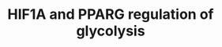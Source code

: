 ---
annotations:
- id: PW:0000004
  parent: regulatory pathway
  type: Pathway Ontology
  value: regulatory pathway
- id: PW:0000025
  parent: classic metabolic pathway
  type: Pathway Ontology
  value: glycolysis/gluconeogenesis pathway
authors:
- Maguirre1
- MaintBot
- Jmelius
- Evelo
- Khanspers
- Fehrhart
- AlexanderPico
- Finterly
description: Hypoxia-inducible factor 1A and peroxisome proliferator activated receptor
  gamma play a role in regulating glycolysis.  This pathway is part the [https://assays.cancer.gov/available_assays?wp_id=WP2456
  CPTAC Assay Portal].
last-edited: 2021-06-21
organisms:
- Homo sapiens
redirect_from:
- /index.php/Pathway:WP2456
- /instance/WP2456
revision: null
schema-jsonld:
- '@context': https://schema.org/
  '@id': https://wikipathways.github.io/pathways/WP2456.html
  '@type': Dataset
  creator:
    '@type': Organization
    name: WikiPathways
  description: Hypoxia-inducible factor 1A and peroxisome proliferator activated receptor
    gamma play a role in regulating glycolysis.  This pathway is part the [https://assays.cancer.gov/available_assays?wp_id=WP2456
    CPTAC Assay Portal].
  keywords:
  - 3-phosphate
  - Diacylglycerol
  - Dihydroxyacetone
  - Fructose-1,6-
  - GAPDH
  - GPAT3
  - GPD1
  - Glucose
  - Glyceraldehyde-
  - Glycerol-3-
  - HIF1A
  - LDHA
  - Lactate
  - Lysophosphatidate
  - Myocardial Steatosis
  - PPARG
  - Pyruvate
  - SLC2A1
  - TPI1
  - Triacylglycerol
  - biphosphate
  - phosphate
  license: CC0
  name: HIF1A and PPARG regulation of glycolysis
seo: CreativeWork
title: HIF1A and PPARG regulation of glycolysis
wpid: WP2456
---